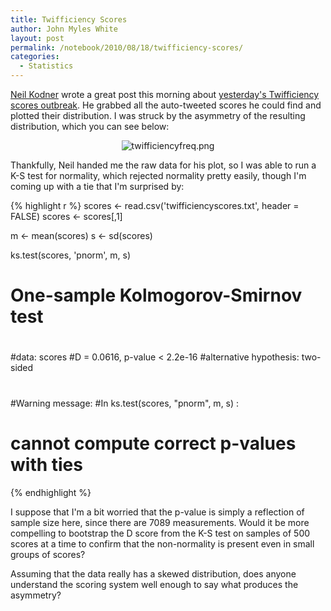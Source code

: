 ```yaml
---
title: Twifficiency Scores
author: John Myles White
layout: post
permalink: /notebook/2010/08/18/twifficiency-scores/
categories:
  - Statistics
---
```


[Neil Kodner](http://www.neilkodner.com) wrote a great post this morning about [yesterday's Twifficiency scores outbreak](http://www.neilkodner.com/2010/08/twifficiency-scores-analyzed-and-visualized). He grabbed all the auto-tweeted scores he could find and plotted their distribution. I was struck by the asymmetry of the resulting distribution, which you can see below:

<center>
  <img src="http://www.johnmyleswhite.com/notebook/wp-content/uploads/2010/08/twifficiencyfreq.png" alt="twifficiencyfreq.png" />
</center>

Thankfully, Neil handed me the raw data for his plot, so I was able to run a K-S test for normality, which rejected normality pretty easily, though I'm coming up with a tie that I'm surprised by:

{% highlight r %}
scores <- read.csv('twifficiencyscores.txt', header = FALSE)
scores <- scores[,1]

m <- mean(scores)
s <- sd(scores)

ks.test(scores, 'pnorm', m, s)
#
#	One-sample Kolmogorov-Smirnov test
#
#data:  scores 
#D = 0.0616, p-value < 2.2e-16
#alternative hypothesis: two-sided 
#
#Warning message:
#In ks.test(scores, "pnorm", m, s) :
#  cannot compute correct p-values with ties
{% endhighlight %}

I suppose that I'm a bit worried that the p-value is simply a reflection of sample size here, since there are 7089 measurements. Would it be more compelling to bootstrap the D score from the K-S test on samples of 500 scores at a time to confirm that the non-normality is present even in small groups of scores?

Assuming that the data really has a skewed distribution, does anyone understand the scoring system well enough to say what produces the asymmetry?
